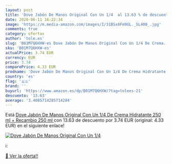 ```yaml
---
layout: post
title: 'Dove Jabón De Manos Original Con Un 1/4  al 13.63 % de descuento'
date: 2020-06-11 16:22:34
image: 'https://m.media-amazon.com/images/I/31BSx8Fm9GL._SL400_.jpg'
comments: true
category: ofertas
author: 'tole.es'
slug: 'B01M7Q6HXW-es Dove Jabón De Manos Original Con Un 1/4 De Crema...'
sku: 'B01M7Q6HXW-es'
actualPrice: 3.74 EUR
currency: EUR
price: 3.74
comparePrice: 4.33 EUR
prodname: 'Dove Jabón De Manos Original Con Un 1/4 De Crema Hidratante  250 ml + Recambio 250 ml '
country: 'es'
flag: '🇪🇸'
brand: ''
buyurl: 'https://www.amazon.es/dp/B01M7Q6HXW/?tag=tolees-21'
descuento: '13.63'
average: '3.4085714285714284'
---
```


Está [Dove Jabón De Manos Original Con Un 1/4 De Crema Hidratante  250 ml + Recambio 250 ml ](https://www.amazon.es/dp/B01M7Q6HXW/?tag=tolees-21) con 13.63 de descuento por 3.74 EUR (original: 4.33 EUR) en el siguiente enlace!

[![Dove Jabón De Manos Original Con Un 1/4 ](https://m.media-amazon.com/images/I/31BSx8Fm9GL._SL400_.jpg)](https://www.amazon.es/dp/B01M7Q6HXW/?tag=tolees-21)

ℹ️:


[🛒 Ver la oferta!!](https://www.amazon.es/dp/B01M7Q6HXW/?tag=tolees-21)
